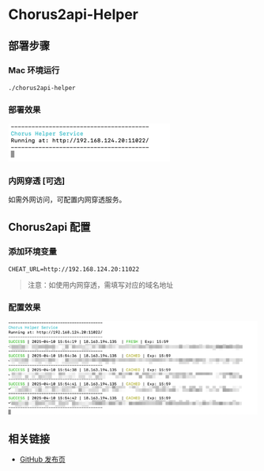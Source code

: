 # Chorus2api-Helper 

## 部署步骤

### Mac 环境运行
```bash
./chorus2api-helper
```

### 部署效果

![img.png](docs/img.png)

### 内网穿透 [可选]
如需外网访问，可配置内网穿透服务。

## Chorus2api 配置

### 添加环境变量
```
CHEAT_URL=http://192.168.124.20:11022
```
> 注意：如使用内网穿透，需填写对应的域名地址

### 配置效果

![img_1.png](docs/img_1.png)

## 相关链接
- [GitHub 发布页](https://github.com/deanxv/chorus2api-helper-releases/releases)